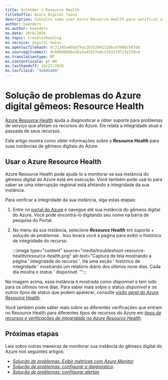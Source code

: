 ```yaml
---
title: Entender o Resource Health
titleSuffix: Azure Digital Twins
description: Consulte como usar Azure Resource Health para verificar a integridade da instância do gêmeos digital do Azure.
author: baanders
ms.author: baanders
ms.date: 10/6/2020
ms.topic: troubleshooting
ms.service: digital-twins
ms.openlocfilehash: 9c31345a4ddaf9ac2b75204172dbc47606cb07db
ms.sourcegitcommit: 4cb89d880be26a2a4531fedcc59317471fe729cd
ms.translationtype: MT
ms.contentlocale: pt-BR
ms.lasthandoff: 10/27/2020
ms.locfileid: "92681400"
---
```

# <a name="troubleshooting-azure-digital-twins-resource-health"></a>Solução de problemas do Azure digital gêmeos: Resource Health

[Azure Resource Health](../service-health/resource-health-overview.md) ajuda a diagnosticar e obter suporte para problemas de serviço que afetam os recursos do Azure. Ele relata a integridade atual e passada de seus recursos.

Este artigo mostra como obter informações sobre o **Resource Health** para suas instâncias de gêmeos digitais do Azure.

## <a name="use-azure-resource-health"></a>Usar o Azure Resource Health

Azure Resource Health pode ajudá-lo a monitorar se sua instância do gêmeos digital do Azure está em execução. Você também pode usá-lo para saber se uma interrupção regional está afetando a integridade da sua instância.

Para verificar a integridade da sua instância, siga estas etapas:

1. Entre no [portal do Azure](https://portal.azure.com) e navegue até sua instância do gêmeos digital do Azure. Você pode encontrá-lo digitando seu nome na barra de pesquisa do Portal. 

2. No menu da sua instância, selecione _**Resource Health**_ em *suporte + solução de problemas* . Isso levará você à página para exibir o histórico de integridade do recurso. 

    :::image type="content" source="media/troubleshoot-resource-health/resource-health.png" alt-text="Captura de tela mostrando a página ' integridade do recurso '. Há uma seção ' histórico de integridade ' mostrando um relatório diário dos últimos nove dias. Cada dia mostra o status ' disponível. '":::

Na imagem acima, essa instância é mostrada como *disponível* e tem sido para os últimos nove dias. Para saber mais sobre o status *disponível* e os outros tipos de status que podem aparecer, consulte [*visão geral do Azure Resource Health*](../service-health/resource-health-overview.md).

Você também pode saber mais sobre as diferentes verificações que entram no Resource Health para diferentes tipos de recursos do Azure em [*tipos de recursos e verificações de integridade no Azure Resource Health*](../service-health/resource-health-checks-resource-types.md).

## <a name="next-steps"></a>Próximas etapas

Leia sobre outras maneiras de monitorar sua instância do gêmeos digital do Azure nos seguintes artigos:
* [*Solução de problemas: Exibir métricas com Azure Monitor*](troubleshoot-metrics.md)
* [*Solução de problemas: configurar o diagnóstico*](troubleshoot-diagnostics.md).
* [*Solução de problemas: configurar alertas*](troubleshoot-alerts.md)
